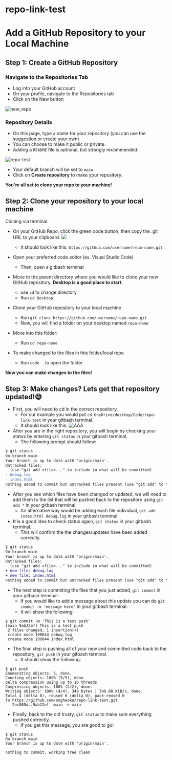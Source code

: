 # repo-link-test


# Add a GitHub Repository to your Local Machine 
## Step 1: Create a GitHub Repository
### Navigate to the Repositories Tab
  - Log into your GitHub account
  - On your profile, navigate to the Repositories tab
  - Click on the New button
  
  ![new_repo](https://user-images.githubusercontent.com/111533969/217383587-1f24cf7f-08b2-4210-ae81-874415d31461.png)

### Repository Details
  - On this page, type a name for your repository (you can use the suggestion or create your own)
  - You can choose to make it public or private.
  - Adding a `README` file is optional, but strongly recommended.
  
  ![repo-test](https://user-images.githubusercontent.com/111533969/218136077-fae1730a-705a-4550-9425-7478727bc6ef.png)

  - Your default branch will be set to `main`
  - Click on **Create repository** to make ypur repository.
  
  **You're all set to clone your repo to your machine!**
  
 ## Step 2: Clone your repository to your local machine
Cloning via terminal:
- On your GitHub Repo, click the green code button, then copy the .git URL to your clipboard.
![](https://user-images.githubusercontent.com/97190412/217404862-42231c01-029b-4d0b-a8c4-2cccb1cf5d41.png)
  - It should look like this: `https://github.com/username/repo-name.git`

 
- Open your preferred code editor (ex. Visual Studio Code)
  - Then, open a gitbash terminal
 
- Move to the parent directory where you would like to clone your new GitHub repository. **Desktop is a good place to start.**
  - use `cd` to change directory
  - Run `cd Desktop`

- Clone your GitHub repository to your local machine
  - Run `git clone https://github.com/username/repo-name.git`
  - Now, you will find a folder on your desktop named `repo-name`

- Move into this folder:
  - Run `cd repo-name`
- To make changed to the files in this folder/local repo
  - Run `code .` to open the folder

 **Now you can make changes to the files!**
 
## Step 3: Make changes? Lets get that repository updated!:sweat_smile: 
- First, you will need to cd in the correct repository. 
  - For our example you would put `cd OneDrive/desktop/Code/repo-link-test` in your gitbash terminal.
  - It should look like this:
![AAA](https://user-images.githubusercontent.com/111534176/217842187-82e01e80-2acd-432e-9056-f795bdbdcdff.PNG)
- After you are in the right repository, you will begin by checking your status by entering `git status` in your gitbash terminal.
  - The following prompt should follow:
```diff
$ git status
On branch main
Your branch is up to date with 'origin/main'.
Untracked files:
  (use "git add <file>..." to include in what will be committed)
- debug.log
- index.html
nothing added to commit but untracked files present (use "git add" to track)
```
- After you see which files have been changed or updated, we will need to add them to the list that will be pushed back to the repository using `git add *` in your gitbash terminal.
  - An alternative way would be adding each file individual, `git add index.html debug.log` in your gitbash terminal.
- It is a good idea to check status again, `git status` in your gitbash terminal.
  - This will confirm the the changes/updates have been added correctly.
```diff
$ git status
On branch main
Your branch is up to date with 'origin/main'.
Untracked files:
  (use "git add <file>..." to include in what will be committed)
+ new file: debug.log
+ new file: index.html
nothing added to commit but untracked files present (use "git add" to track)
```  
- The next step is commiting the files that you just added, `git commit` in your gitbash terminal.
  - If you would like to add a message about this update you can do `git commit -m 'message here'` in your gitbash terminal.
  - It will show the following:
```
$ git commit -m 'This is a test push'
[main 9ab22ef] This is a test push
 2 files changed, 1 insertion(+)
 create mode 100644 debug.log
 create mode 100644 index.html
 ```
- The final step is pushing all of your new and committed code back to the repository, `git push` in your gitbash terminal.
  - It should show the following:
```
$ git push
Enumerating objects: 5, done.
Counting objects: 100% (5/5), done.
Delta compression using up to 16 threads
Compressing objects: 100% (2/2), done.
Writing objects: 100% (4/4), 349 bytes | 349.00 KiB/s, done.
Total 4 (delta 0), reused 0 (delta 0), pack-reused 0
To https://github.com/ougheoke/repo-link-test.git
   2ec005d..9ab22ef  main -> main
```
- Finally, back to the old trusty, `git status` to make sure everything pushed correctly.
  - If you get this message, you are good to go!
```
$ git status
On branch main
Your branch is up to date with 'origin/main'.

nothing to commit, working tree clean
```
